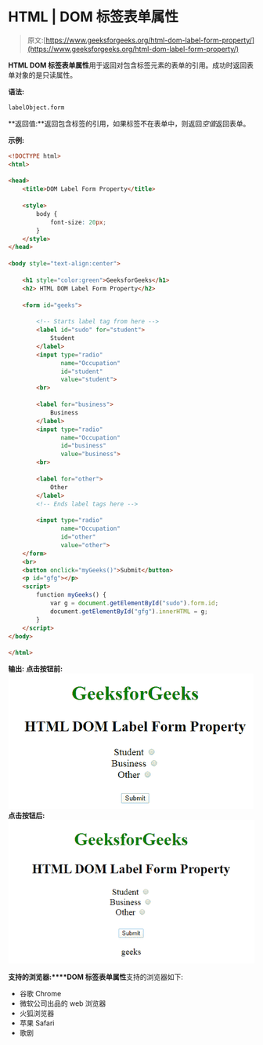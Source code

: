 # HTML | DOM 标签表单属性

> 原文:[https://www.geeksforgeeks.org/html-dom-label-form-property/](https://www.geeksforgeeks.org/html-dom-label-form-property/)

**HTML DOM 标签表单属性**用于返回对包含标签元素的表单的引用。成功时返回表单对象的是只读属性。

**语法:**

```html
labelObject.form
```

**返回值:**返回包含标签的引用，如果标签不在表单中，则返回*空值*返回表单。

**示例:**

```html
<!DOCTYPE html> 
<html>

<head>
    <title>DOM Label Form Property</title>

    <style>
        body {
            font-size: 20px;
        }
    </style>
</head>

<body style="text-align:center">

    <h1 style="color:green">GeeksforGeeks</h1>
    <h2> HTML DOM Label Form Property</h2>

    <form id="geeks">

        <!-- Starts label tag from here -->
        <label id="sudo" for="student">
            Student
        </label>
        <input type="radio" 
               name="Occupation"
               id="student" 
               value="student">
        <br>

        <label for="business">
            Business
        </label>
        <input type="radio" 
               name="Occupation" 
               id="business"
               value="business">
        <br>

        <label for="other">
            Other
        </label>
        <!-- Ends label tags here -->

        <input type="radio"
               name="Occupation" 
               id="other" 
               value="other">
    </form>
    <br>
    <button onclick="myGeeks()">Submit</button>
    <p id="gfg"></p>
    <script>
        function myGeeks() {
            var g = document.getElementById("sudo").form.id;
            document.getElementById("gfg").innerHTML = g;
        }
    </script>
</body>

</html>
```

**输出:**
**点击按钮前:**
![](img/119f28fb2bc15117e8a93b016a963216.png)
**点击按钮后:**
![](img/8af61247dc8ba91241953b59420fd606.png)

**支持的浏览器:****DOM 标签表单属性**支持的浏览器如下:

*   谷歌 Chrome
*   微软公司出品的 web 浏览器
*   火狐浏览器
*   苹果 Safari
*   歌剧
